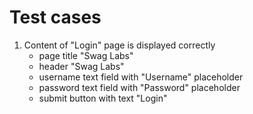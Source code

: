 # Test cases

1. Content of "Login" page is displayed correctly
   - page title "Swag Labs"
   - header "Swag Labs"
   - username text field with "Username" placeholder
   - password text field with "Password" placeholder
   - submit button with text "Login"
